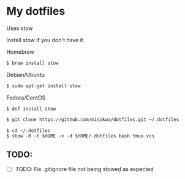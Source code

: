 # My dotfiles

Uses stow

Install stow if you don't have it

Homebrew

```bash
$ brew install stow
```

Debian/Ubuntu

```bash
$ sudo apt-get install stow
```

Fedora/CentOS

```
$ dnf install stow
```

```sh
$ git clone https://github.com/misakwa/dotfiles.git ~/.dotfiles
```


```
$ cd ~/.dotfiles
$ stow -R -t $HOME -v -d $HOME/.dotfiles bash tmux vcs
```

## TODO:
- [ ] TODO: Fix .gitignore file not being stowed as expected

